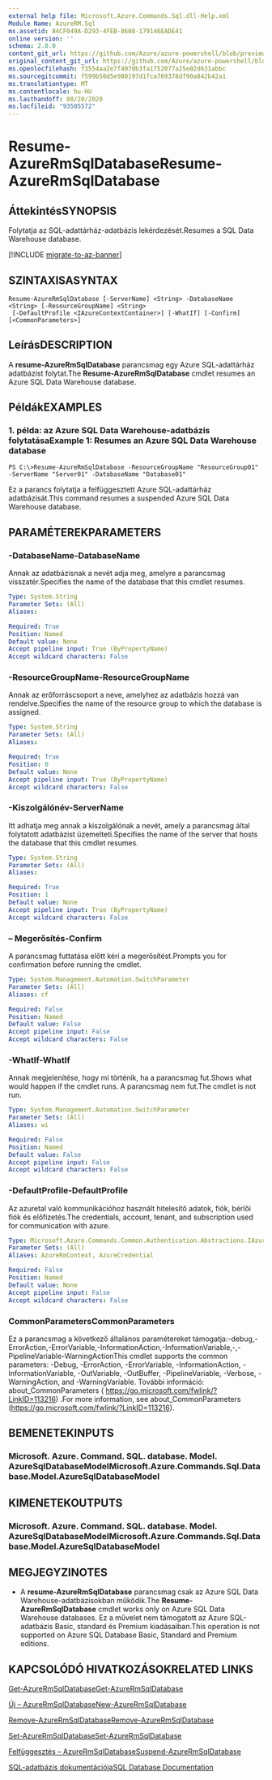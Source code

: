 ```yaml
---
external help file: Microsoft.Azure.Commands.Sql.dll-Help.xml
Module Name: AzureRM.Sql
ms.assetid: 84CF049A-D293-4FEB-8608-179146EADE41
online version: ''
schema: 2.0.0
content_git_url: https://github.com/Azure/azure-powershell/blob/preview/src/ResourceManager/Sql/Commands.Sql/help/Resume-AzureRmSqlDatabase.md
original_content_git_url: https://github.com/Azure/azure-powershell/blob/preview/src/ResourceManager/Sql/Commands.Sql/help/Resume-AzureRmSqlDatabase.md
ms.openlocfilehash: f3554aa2e7f4970b3fa1752077a25e02d631abbc
ms.sourcegitcommit: f599b50d5e980197d1fca769378df90a842b42a1
ms.translationtype: MT
ms.contentlocale: hu-HU
ms.lasthandoff: 08/20/2020
ms.locfileid: "93505572"
---
```

# <span data-ttu-id="a9c4b-101">Resume-AzureRmSqlDatabase</span><span class="sxs-lookup"><span data-stu-id="a9c4b-101">Resume-AzureRmSqlDatabase</span></span>

## <span data-ttu-id="a9c4b-102">Áttekintés</span><span class="sxs-lookup"><span data-stu-id="a9c4b-102">SYNOPSIS</span></span>
<span data-ttu-id="a9c4b-103">Folytatja az SQL-adattárház-adatbázis lekérdezését.</span><span class="sxs-lookup"><span data-stu-id="a9c4b-103">Resumes a SQL Data Warehouse database.</span></span>

[!INCLUDE [migrate-to-az-banner](../../includes/migrate-to-az-banner.md)]

## <span data-ttu-id="a9c4b-104">SZINTAXISA</span><span class="sxs-lookup"><span data-stu-id="a9c4b-104">SYNTAX</span></span>

```
Resume-AzureRmSqlDatabase [-ServerName] <String> -DatabaseName <String> [-ResourceGroupName] <String>
 [-DefaultProfile <IAzureContextContainer>] [-WhatIf] [-Confirm] [<CommonParameters>]
```

## <span data-ttu-id="a9c4b-105">Leírás</span><span class="sxs-lookup"><span data-stu-id="a9c4b-105">DESCRIPTION</span></span>
<span data-ttu-id="a9c4b-106">A **resume-AzureRmSqlDatabase** parancsmag egy Azure SQL-adattárház adatbázist folytat.</span><span class="sxs-lookup"><span data-stu-id="a9c4b-106">The **Resume-AzureRmSqlDatabase** cmdlet resumes an Azure SQL Data Warehouse database.</span></span>

## <span data-ttu-id="a9c4b-107">Példák</span><span class="sxs-lookup"><span data-stu-id="a9c4b-107">EXAMPLES</span></span>

### <span data-ttu-id="a9c4b-108">1. példa: az Azure SQL Data Warehouse-adatbázis folytatása</span><span class="sxs-lookup"><span data-stu-id="a9c4b-108">Example 1: Resumes an Azure SQL Data Warehouse database</span></span>
```
PS C:\>Resume-AzureRmSqlDatabase -ResourceGroupName "ResourceGroup01" -ServerName "Server01" -DatabaseName "Database01"
```

<span data-ttu-id="a9c4b-109">Ez a parancs folytatja a felfüggesztett Azure SQL-adattárház adatbázisát.</span><span class="sxs-lookup"><span data-stu-id="a9c4b-109">This command resumes a suspended Azure SQL Data Warehouse database.</span></span>

## <span data-ttu-id="a9c4b-110">PARAMÉTEREK</span><span class="sxs-lookup"><span data-stu-id="a9c4b-110">PARAMETERS</span></span>

### <span data-ttu-id="a9c4b-111">-DatabaseName</span><span class="sxs-lookup"><span data-stu-id="a9c4b-111">-DatabaseName</span></span>
<span data-ttu-id="a9c4b-112">Annak az adatbázisnak a nevét adja meg, amelyre a parancsmag visszatér.</span><span class="sxs-lookup"><span data-stu-id="a9c4b-112">Specifies the name of the database that this cmdlet resumes.</span></span>

```yaml
Type: System.String
Parameter Sets: (All)
Aliases: 

Required: True
Position: Named
Default value: None
Accept pipeline input: True (ByPropertyName)
Accept wildcard characters: False
```

### <span data-ttu-id="a9c4b-113">-ResourceGroupName</span><span class="sxs-lookup"><span data-stu-id="a9c4b-113">-ResourceGroupName</span></span>
<span data-ttu-id="a9c4b-114">Annak az erőforráscsoport a neve, amelyhez az adatbázis hozzá van rendelve.</span><span class="sxs-lookup"><span data-stu-id="a9c4b-114">Specifies the name of the resource group to which the database is assigned.</span></span>

```yaml
Type: System.String
Parameter Sets: (All)
Aliases: 

Required: True
Position: 0
Default value: None
Accept pipeline input: True (ByPropertyName)
Accept wildcard characters: False
```

### <span data-ttu-id="a9c4b-115">-Kiszolgálónév</span><span class="sxs-lookup"><span data-stu-id="a9c4b-115">-ServerName</span></span>
<span data-ttu-id="a9c4b-116">Itt adhatja meg annak a kiszolgálónak a nevét, amely a parancsmag által folytatott adatbázist üzemelteti.</span><span class="sxs-lookup"><span data-stu-id="a9c4b-116">Specifies the name of the server that hosts the database that this cmdlet resumes.</span></span>

```yaml
Type: System.String
Parameter Sets: (All)
Aliases: 

Required: True
Position: 1
Default value: None
Accept pipeline input: True (ByPropertyName)
Accept wildcard characters: False
```

### <span data-ttu-id="a9c4b-117">– Megerősítés</span><span class="sxs-lookup"><span data-stu-id="a9c4b-117">-Confirm</span></span>
<span data-ttu-id="a9c4b-118">A parancsmag futtatása előtt kéri a megerősítést.</span><span class="sxs-lookup"><span data-stu-id="a9c4b-118">Prompts you for confirmation before running the cmdlet.</span></span>

```yaml
Type: System.Management.Automation.SwitchParameter
Parameter Sets: (All)
Aliases: cf

Required: False
Position: Named
Default value: False
Accept pipeline input: False
Accept wildcard characters: False
```

### <span data-ttu-id="a9c4b-119">-WhatIf</span><span class="sxs-lookup"><span data-stu-id="a9c4b-119">-WhatIf</span></span>
<span data-ttu-id="a9c4b-120">Annak megjelenítése, hogy mi történik, ha a parancsmag fut.</span><span class="sxs-lookup"><span data-stu-id="a9c4b-120">Shows what would happen if the cmdlet runs.</span></span>
<span data-ttu-id="a9c4b-121">A parancsmag nem fut.</span><span class="sxs-lookup"><span data-stu-id="a9c4b-121">The cmdlet is not run.</span></span>

```yaml
Type: System.Management.Automation.SwitchParameter
Parameter Sets: (All)
Aliases: wi

Required: False
Position: Named
Default value: False
Accept pipeline input: False
Accept wildcard characters: False
```

### <span data-ttu-id="a9c4b-122">-DefaultProfile</span><span class="sxs-lookup"><span data-stu-id="a9c4b-122">-DefaultProfile</span></span>
<span data-ttu-id="a9c4b-123">Az azuretal való kommunikációhoz használt hitelesítő adatok, fiók, bérlői fiók és előfizetés.</span><span class="sxs-lookup"><span data-stu-id="a9c4b-123">The credentials, account, tenant, and subscription used for communication with azure.</span></span>

```yaml
Type: Microsoft.Azure.Commands.Common.Authentication.Abstractions.IAzureContextContainer
Parameter Sets: (All)
Aliases: AzureRmContext, AzureCredential

Required: False
Position: Named
Default value: None
Accept pipeline input: False
Accept wildcard characters: False
```

### <span data-ttu-id="a9c4b-124">CommonParameters</span><span class="sxs-lookup"><span data-stu-id="a9c4b-124">CommonParameters</span></span>
<span data-ttu-id="a9c4b-125">Ez a parancsmag a következő általános paramétereket támogatja:-debug,-ErrorAction,-ErrorVariable,-InformationAction,-InformationVariable,-,-PipelineVariable-WarningAction</span><span class="sxs-lookup"><span data-stu-id="a9c4b-125">This cmdlet supports the common parameters: -Debug, -ErrorAction, -ErrorVariable, -InformationAction, -InformationVariable, -OutVariable, -OutBuffer, -PipelineVariable, -Verbose, -WarningAction, and -WarningVariable.</span></span> <span data-ttu-id="a9c4b-126">További információ: about_CommonParameters ( https://go.microsoft.com/fwlink/?LinkID=113216) .</span><span class="sxs-lookup"><span data-stu-id="a9c4b-126">For more information, see about_CommonParameters (https://go.microsoft.com/fwlink/?LinkID=113216).</span></span>

## <span data-ttu-id="a9c4b-127">BEMENETEK</span><span class="sxs-lookup"><span data-stu-id="a9c4b-127">INPUTS</span></span>

### <span data-ttu-id="a9c4b-128">Microsoft. Azure. Command. SQL. database. Model. AzureSqlDatabaseModel</span><span class="sxs-lookup"><span data-stu-id="a9c4b-128">Microsoft.Azure.Commands.Sql.Database.Model.AzureSqlDatabaseModel</span></span>

## <span data-ttu-id="a9c4b-129">KIMENETEK</span><span class="sxs-lookup"><span data-stu-id="a9c4b-129">OUTPUTS</span></span>

### <span data-ttu-id="a9c4b-130">Microsoft. Azure. Command. SQL. database. Model. AzureSqlDatabaseModel</span><span class="sxs-lookup"><span data-stu-id="a9c4b-130">Microsoft.Azure.Commands.Sql.Database.Model.AzureSqlDatabaseModel</span></span>

## <span data-ttu-id="a9c4b-131">MEGJEGYZI</span><span class="sxs-lookup"><span data-stu-id="a9c4b-131">NOTES</span></span>
* <span data-ttu-id="a9c4b-132">A **resume-AzureRmSqlDatabase** parancsmag csak az Azure SQL Data Warehouse-adatbázisokban működik.</span><span class="sxs-lookup"><span data-stu-id="a9c4b-132">The **Resume-AzureRmSqlDatabase** cmdlet works only on Azure SQL Data Warehouse databases.</span></span> <span data-ttu-id="a9c4b-133">Ez a művelet nem támogatott az Azure SQL-adatbázis Basic, standard és Premium kiadásaiban.</span><span class="sxs-lookup"><span data-stu-id="a9c4b-133">This operation is not supported on Azure SQL Database Basic, Standard and Premium editions.</span></span>

## <span data-ttu-id="a9c4b-134">KAPCSOLÓDÓ HIVATKOZÁSOK</span><span class="sxs-lookup"><span data-stu-id="a9c4b-134">RELATED LINKS</span></span>

[<span data-ttu-id="a9c4b-135">Get-AzureRmSqlDatabase</span><span class="sxs-lookup"><span data-stu-id="a9c4b-135">Get-AzureRmSqlDatabase</span></span>](./Get-AzureRmSqlDatabase.md)

[<span data-ttu-id="a9c4b-136">Új – AzureRmSqlDatabase</span><span class="sxs-lookup"><span data-stu-id="a9c4b-136">New-AzureRmSqlDatabase</span></span>](./New-AzureRmSqlDatabase.md)

[<span data-ttu-id="a9c4b-137">Remove-AzureRmSqlDatabase</span><span class="sxs-lookup"><span data-stu-id="a9c4b-137">Remove-AzureRmSqlDatabase</span></span>](./Remove-AzureRmSqlDatabase.md)

[<span data-ttu-id="a9c4b-138">Set-AzureRmSqlDatabase</span><span class="sxs-lookup"><span data-stu-id="a9c4b-138">Set-AzureRmSqlDatabase</span></span>](./Set-AzureRmSqlDatabase.md)

[<span data-ttu-id="a9c4b-139">Felfüggesztés – AzureRmSqlDatabase</span><span class="sxs-lookup"><span data-stu-id="a9c4b-139">Suspend-AzureRmSqlDatabase</span></span>](./Suspend-AzureRmSqlDatabase.md)

[<span data-ttu-id="a9c4b-140">SQL-adatbázis dokumentációja</span><span class="sxs-lookup"><span data-stu-id="a9c4b-140">SQL Database Documentation</span></span>](https://docs.microsoft.com/azure/sql-database/)


